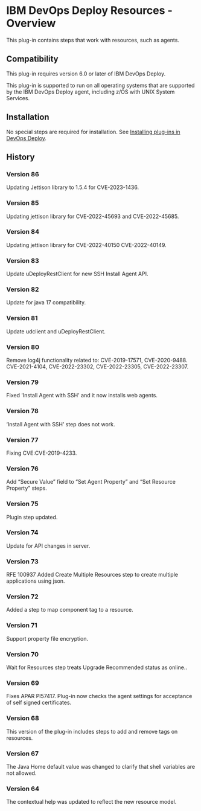 
# IBM DevOps Deploy Resources - Overview

This plug-in contains steps that work with resources, such as agents.

## Compatibility

This plug-in requires version 6.0 or later of IBM DevOps Deploy.

This plug-in is supported to run on all operating systems that are supported by the IBM DevOps Deploy agent, including z/OS with UNIX System Services.

## Installation

No special steps are required for installation. See [Installing plug-ins in DevOps Deploy](https://community.ibm.com/community/user/wasdevops/blogs/laurel-dickson-bull1/2022/06/13/install-plugins "Installing plug-ins in DevOps Deploy").

## History

### Version 86

Updating Jettison library to 1.5.4 for CVE-2023-1436.

### Version 85

Updating jettison library for CVE-2022-45693 and CVE-2022-45685.

### Version 84

Updating jettison library for CVE-2022-40150 CVE-2022-40149.

### Version 83

Update uDeployRestClient for new SSH Install Agent API.

### Version 82

Update for java 17 compatibility.

### Version 81

Update udclient and uDeployRestClient.

### Version 80

 Remove log4j functionality related to: CVE-2019-17571, CVE-2020-9488. CVE-2021-4104, CVE-2022-23302, CVE-2022-23305, CVE-2022-23307.

### Version 79

Fixed 'Install Agent with SSH' and it now installs web agents.

### Version 78

‘Install Agent with SSH’ step does not work.

### Version 77

Fixing CVE:CVE-2019-4233.

### Version 76

Add “Secure Value” field to “Set Agent Property” and “Set Resource Property” steps.

### Version 75

Plugin step updated.

### Version 74

Update for API changes in server.

### Version 73

RFE 100937 Added Create Multiple Resources step to create multiple applications using json.

### Version 72

Added a step to map component tag to a resource.

### Version 71

Support property file encryption.

### Version 70

Wait for Resources step treats Upgrade Recommended status as online..

### Version 69

Fixes APAR PI57417. Plug-in now checks the agent settings for acceptance of self signed certificates.

### Version 68

This version of the plug-in includes steps to add and remove tags on resources.

### Version 67

The Java Home default value was changed to clarify that shell variables are not allowed.

### Version 64

The contextual help was updated to reflect the new resource model.

